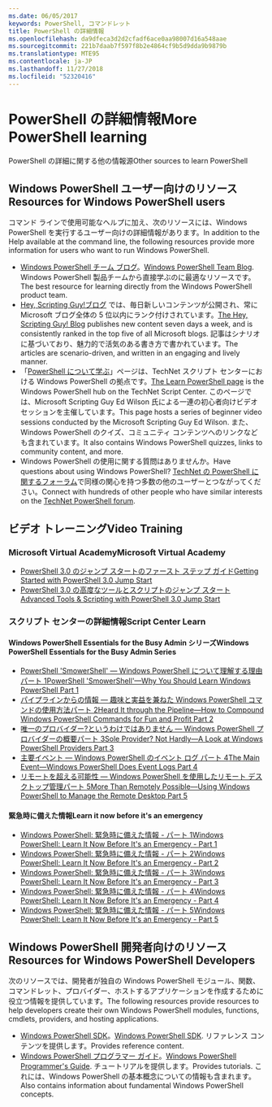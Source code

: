 ```yaml
---
ms.date: 06/05/2017
keywords: PowerShell, コマンドレット
title: PowerShell の詳細情報
ms.openlocfilehash: da9dfeca3d2d2cfadf6ace0aa98007d16a548aae
ms.sourcegitcommit: 221b7daab7f597f8b2e4864cf9b5d9dda9b9879b
ms.translationtype: MTE95
ms.contentlocale: ja-JP
ms.lasthandoff: 11/27/2018
ms.locfileid: "52320416"
---
```

# <a name="more-powershell-learning"></a><span data-ttu-id="183fd-103">PowerShell の詳細情報</span><span class="sxs-lookup"><span data-stu-id="183fd-103">More PowerShell learning</span></span>

<span data-ttu-id="183fd-104">PowerShell の詳細に関する他の情報源</span><span class="sxs-lookup"><span data-stu-id="183fd-104">Other sources to learn PowerShell</span></span>

## <a name="resources-for-windows-powershell-users"></a><span data-ttu-id="183fd-105">Windows PowerShell ユーザー向けのリソース</span><span class="sxs-lookup"><span data-stu-id="183fd-105">Resources for Windows PowerShell users</span></span>

<span data-ttu-id="183fd-106">コマンド ラインで使用可能なヘルプに加え、次のリソースには、Windows PowerShell を実行するユーザー向けの詳細情報があります。</span><span class="sxs-lookup"><span data-stu-id="183fd-106">In addition to the Help available at the command line, the following resources provide more information for users who want to run Windows PowerShell.</span></span>

- <span data-ttu-id="183fd-107">[Windows PowerShell チーム ブログ](https://blogs.msdn.microsoft.com/powershell/)。</span><span class="sxs-lookup"><span data-stu-id="183fd-107">[Windows PowerShell Team Blog](https://blogs.msdn.microsoft.com/powershell/).</span></span> <span data-ttu-id="183fd-108">Windows PowerShell 製品チームから直接学ぶのに最適なリソースです。</span><span class="sxs-lookup"><span data-stu-id="183fd-108">The best resource for learning directly from the Windows PowerShell product team.</span></span>
- <span data-ttu-id="183fd-109">[Hey, Scripting Guy!ブログ](https://blogs.technet.microsoft.com/heyscriptingguy/) では、毎日新しいコンテンツが公開され、常に Microsoft ブログ全体の 5 位以内にランク付けされています。</span><span class="sxs-lookup"><span data-stu-id="183fd-109">[The Hey, Scripting Guy! Blog](https://blogs.technet.microsoft.com/heyscriptingguy/) publishes new content seven days a week, and is consistently ranked in the top five of all Microsoft blogs.</span></span> <span data-ttu-id="183fd-110">記事はシナリオに基づいており、魅力的で活気のある書き方で書かれています。</span><span class="sxs-lookup"><span data-stu-id="183fd-110">The articles are scenario-driven, and written in an engaging and lively manner.</span></span>
- <span data-ttu-id="183fd-111">「[PowerShell について学ぶ](https://blogs.technet.microsoft.com/heyscriptingguy/2015/01/04/weekend-scripter-the-best-ways-to-learn-powershell/)」ページは、TechNet スクリプト センターにおける Windows PowerShell の拠点です。</span><span class="sxs-lookup"><span data-stu-id="183fd-111">[The Learn PowerShell page](https://blogs.technet.microsoft.com/heyscriptingguy/2015/01/04/weekend-scripter-the-best-ways-to-learn-powershell/) is the Windows PowerShell hub on the TechNet Script Center.</span></span> <span data-ttu-id="183fd-112">このページでは、Microsoft Scripting Guy Ed Wilson 氏による一連の初心者向けビデオ セッションを主催しています。</span><span class="sxs-lookup"><span data-stu-id="183fd-112">This page hosts a series of beginner video sessions conducted by the Microsoft Scripting Guy Ed Wilson.</span></span> <span data-ttu-id="183fd-113">また、Windows PowerShell のクイズ、コミュニティ コンテンツへのリンクなども含まれています。</span><span class="sxs-lookup"><span data-stu-id="183fd-113">It also contains Windows PowerShell quizzes, links to community content, and more.</span></span>
- <span data-ttu-id="183fd-114">Windows PowerShell の使用に関する質問はありませんか。</span><span class="sxs-lookup"><span data-stu-id="183fd-114">Have questions about using Windows PowerShell?</span></span> <span data-ttu-id="183fd-115">[TechNet の PowerShell に関するフォーラム](https://social.technet.microsoft.com/Forums/home?forum=winserverpowershell)で同様の関心を持つ多数の他のユーザーとつながってください。</span><span class="sxs-lookup"><span data-stu-id="183fd-115">Connect with hundreds of other people who have similar interests on the [TechNet PowerShell forum](https://social.technet.microsoft.com/Forums/home?forum=winserverpowershell).</span></span>

## <a name="video-training"></a><span data-ttu-id="183fd-116">ビデオ トレーニング</span><span class="sxs-lookup"><span data-stu-id="183fd-116">Video Training</span></span>

### <a name="microsoft-virtual-academy"></a><span data-ttu-id="183fd-117">Microsoft Virtual Academy</span><span class="sxs-lookup"><span data-stu-id="183fd-117">Microsoft Virtual Academy</span></span>

- [<span data-ttu-id="183fd-118">PowerShell 3.0 のジャンプ スタートのファースト ステップ ガイド</span><span class="sxs-lookup"><span data-stu-id="183fd-118">Getting Started with PowerShell 3.0 Jump Start</span></span>](https://mva.microsoft.com/en-US/training-courses/getting-started-with-powershell-30-jump-start-8276)
- [<span data-ttu-id="183fd-119">PowerShell 3.0 の高度なツールとスクリプトのジャンプ スタート</span><span class="sxs-lookup"><span data-stu-id="183fd-119">Advanced Tools & Scripting with PowerShell 3.0 Jump Start</span></span>](https://mva.microsoft.com/en-US/training-courses/advanced-tools-scripting-with-powershell-30-jump-start-8277)

### <a name="script-center-learn"></a><span data-ttu-id="183fd-120">スクリプト センターの詳細情報</span><span class="sxs-lookup"><span data-stu-id="183fd-120">Script Center Learn</span></span>

#### <a name="windows-powershell-essentials-for-the-busy-admin-series"></a><span data-ttu-id="183fd-121">Windows PowerShell Essentials for the Busy Admin シリーズ</span><span class="sxs-lookup"><span data-stu-id="183fd-121">Windows PowerShell Essentials for the Busy Admin Series</span></span>

- [<span data-ttu-id="183fd-122">PowerShell 'SmowerShell' — Windows PowerShell について理解する理由パート 1</span><span class="sxs-lookup"><span data-stu-id="183fd-122">PowerShell 'SmowerShell'—Why You Should Learn Windows PowerShell Part 1</span></span>](https://dlbmodigital.microsoft.com/webcasts/wmv/23976_Dnl_L.wmv)
- [<span data-ttu-id="183fd-123">パイプラインからの情報 — 趣味と実益を兼ねた Windows PowerShell コマンドの使用方法パート 2</span><span class="sxs-lookup"><span data-stu-id="183fd-123">Heard It through the Pipeline—How to Compound Windows PowerShell Commands for Fun and Profit Part 2</span></span>](https://dlbmodigital.microsoft.com/webcasts/wmv/23977_Dnl_L.wmv)
- [<span data-ttu-id="183fd-124">唯一のプロバイダー?というわけではありません — Windows PowerShell プロバイダーの概要パート 3</span><span class="sxs-lookup"><span data-stu-id="183fd-124">Sole Provider? Not Hardly—A Look at Windows PowerShell Providers Part 3</span></span>](https://dlbmodigital.microsoft.com/webcasts/wmv/23978_Dnl_L.wmv)
- [<span data-ttu-id="183fd-125">主要イベント — Windows PowerShell のイベント ログ パート 4</span><span class="sxs-lookup"><span data-stu-id="183fd-125">The Main Event—Windows PowerShell Does Event Logs Part 4</span></span>](https://dlbmodigital.microsoft.com/webcasts/wmv/23979_Dnl_L.wmv)
- [<span data-ttu-id="183fd-126">リモートを超える可能性 — Windows PowerShell を使用したリモート デスクトップ管理パート 5</span><span class="sxs-lookup"><span data-stu-id="183fd-126">More Than Remotely Possible—Using Windows PowerShell to Manage the Remote Desktop Part 5</span></span>](https://dlbmodigital.microsoft.com/webcasts/wmv/23980_Dnl_L.wmv)

#### <a name="learn-it-now-before-its-an-emergency"></a><span data-ttu-id="183fd-127">緊急時に備えた情報</span><span class="sxs-lookup"><span data-stu-id="183fd-127">Learn it now before it's an emergency</span></span>

- [<span data-ttu-id="183fd-128">Windows PowerShell: 緊急時に備えた情報 - パート 1</span><span class="sxs-lookup"><span data-stu-id="183fd-128">Windows PowerShell: Learn It Now Before It's an Emergency - Part 1</span></span>](https://dlbmodigital.microsoft.com/webcasts/wmv/1032481530_Dnl_L.wmv)
- [<span data-ttu-id="183fd-129">Windows PowerShell: 緊急時に備えた情報 - パート 2</span><span class="sxs-lookup"><span data-stu-id="183fd-129">Windows PowerShell: Learn It Now Before It's an Emergency - Part 2</span></span>](https://dlbmodigital.microsoft.com/webcasts/wmv/1032481542_Dnl_L.wmv)
- [<span data-ttu-id="183fd-130">Windows PowerShell: 緊急時に備えた情報 - パート 3</span><span class="sxs-lookup"><span data-stu-id="183fd-130">Windows PowerShell: Learn It Now Before It's an Emergency - Part 3</span></span>](https://dlbmodigital.microsoft.com/webcasts/wmv/1032481548_Dnl_L.wmv)
- [<span data-ttu-id="183fd-131">Windows PowerShell: 緊急時に備えた情報 - パート 4</span><span class="sxs-lookup"><span data-stu-id="183fd-131">Windows PowerShell: Learn It Now Before It's an Emergency - Part 4</span></span>](https://dlbmodigital.microsoft.com/webcasts/wmv/1032481552_Dnl_L.wmv)
- [<span data-ttu-id="183fd-132">Windows PowerShell: 緊急時に備えた情報 - パート 5</span><span class="sxs-lookup"><span data-stu-id="183fd-132">Windows PowerShell: Learn It Now Before It's an Emergency - Part 5</span></span>](https://dlbmodigital.microsoft.com/webcasts/wmv/1032481554_Dnl_L.wmv)

## <a name="resources-for-windows-powershell-developers"></a><span data-ttu-id="183fd-133">Windows PowerShell 開発者向けのリソース</span><span class="sxs-lookup"><span data-stu-id="183fd-133">Resources for Windows PowerShell Developers</span></span>

<span data-ttu-id="183fd-134">次のリソースでは、開発者が独自の Windows PowerShell モジュール、関数、コマンドレット、プロバイダー、ホストするアプリケーションを作成するために役立つ情報を提供しています。</span><span class="sxs-lookup"><span data-stu-id="183fd-134">The following resources provide resources to help developers create their own Windows PowerShell modules, functions, cmdlets, providers, and hosting applications.</span></span>

- <span data-ttu-id="183fd-135">[Windows PowerShell SDK](https://go.microsoft.com/fwlink/p/?LinkID=89595)。</span><span class="sxs-lookup"><span data-stu-id="183fd-135">[Windows PowerShell SDK](https://go.microsoft.com/fwlink/p/?LinkID=89595).</span></span> <span data-ttu-id="183fd-136">リファレンス コンテンツを提供します。</span><span class="sxs-lookup"><span data-stu-id="183fd-136">Provides reference content.</span></span>
- <span data-ttu-id="183fd-137">[Windows PowerShell プログラマー ガイド](https://go.microsoft.com/fwlink/p/?LinkID=89596)。</span><span class="sxs-lookup"><span data-stu-id="183fd-137">[Windows PowerShell Programmer's Guide](https://go.microsoft.com/fwlink/p/?LinkID=89596).</span></span> <span data-ttu-id="183fd-138">チュートリアルを提供します。</span><span class="sxs-lookup"><span data-stu-id="183fd-138">Provides tutorials.</span></span> <span data-ttu-id="183fd-139">これには、Windows PowerShell の基本概念についての情報も含まれます。</span><span class="sxs-lookup"><span data-stu-id="183fd-139">Also contains information about fundamental Windows PowerShell concepts.</span></span>
